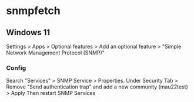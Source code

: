 # snmpfetch

## Windows 11
Settings > Apps > Optional features > Add an optional feature > "Simple Network Management Protocol (SNMP)"
### Config
Search "Services" > SNMP Service > Properties.
Under Security Tab > Remove "Send authentication trap" and add a new community (mau22test) > Apply
Then restart SNMP Services


